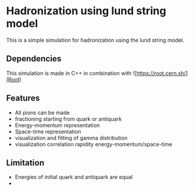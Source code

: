 # Hadronization using lund string model

This is a simple simulation for hadronization using the lund string model.

## Dependencies
This simulation is made in C++ in combination with ![https://root.cern.sh/](Root)

## Features
+ All pions can be made
+ fractioning starting from quark or antiquark
+ Energy-momentum representation
+ Space-time representation
+ visualization and fitting of gamma distribution
+ visualization correlation rapidity energy-momentum/space-time

## Limitation
+ Energies of initial quark and antiquark are equal
+ 
